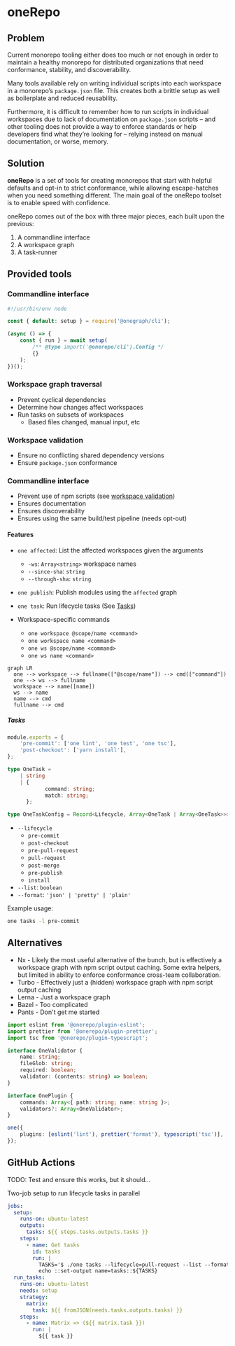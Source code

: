 # oneRepo

## Problem

Current monorepo tooling either does too much or not enough in order to maintain a healthy monorepo for distributed organizations that need conformance, stability, and discoverability.

Many tools available rely on writing individual scripts into each workspace in a monorepo’s `package.json` file. This creates both a brittle setup as well as boilerplate and reduced reusability.

Furthermore, it is difficult to remember how to run scripts in individual workspaces due to lack of documentation on `package.json` scripts – and other tooling does not provide a way to enforce standards or help developers find what they’re looking for – relying instead on manual documentation, or worse, memory.

## Solution

**oneRepo** is a set of tools for creating monorepos that start with helpful defaults and opt-in to strict conformance, while allowing escape-hatches when you need something different. The main goal of the oneRepo toolset is to enable speed with confidence.

oneRepo comes out of the box with three major pieces, each built upon the previous:

1. A commandline interface
1. A workspace graph
1. A task-runner

## Provided tools

### Commandline interface

```js
#!/usr/bin/env node

const { default: setup } = require('@onegraph/cli');

(async () => {
	const { run } = await setup(
		/** @type import('@onerepo/cli').Config */
		{}
	);
})();
```

### Workspace graph traversal

- Prevent cyclical dependencies
- Determine how changes affect workspaces
- Run tasks on subsets of workspaces
  - Based files changed, manual input, etc

### Workspace validation

- Ensure no conflicting shared dependency versions
- Ensure `package.json` conformance

### Commandline interface

- Prevent use of npm scripts (see [workspace validation](#workspace-validation))
- Ensures documentation
- Ensures discoverability
- Ensures using the same build/test pipeline (needs opt-out)

#### Features

- `one affected`: List the affected workspaces given the arguments
  - `-ws`: `Array<string>` workspace names
  - `--since-sha`: `string`
  - `--through-sha`: `string`
- `one publish`: Publish modules using the `affected` graph
- `one task`: Run lifecycle tasks (See [Tasks](#tasks))

- Workspace-specific commands
  - `one workspace @scope/name <command>`
  - `one workspace name <command>`
  - `one ws @scope/name <command>`
  - `one ws name <command>`

```mermaid
graph LR
  one --> workspace --> fullname(["@scope/name"]) --> cmd(["command"])
  one --> ws --> fullname
  workspace --> name([name])
  ws --> name
  name --> cmd
  fullname --> cmd
```

##### Tasks

```js title=<workspace>/one.config.js
module.exports = {
	'pre-commit': ['one lint', 'one test', 'one tsc'],
	'post-checkout': ['yarn install'],
};
```

```ts
type OneTask =
	| string
	| {
			command: string;
			match: string;
	  };

type OneTaskConfig = Record<Lifecycle, Array<OneTask | Array<OneTask>>>;
```

- `--lifecycle`
  - `pre-commit`
  - `post-checkout`
  - `pre-pull-request`
  - `pull-request`
  - `post-merge`
  - `pre-publish`
  - `install`
- `--list`: `boolean`
- `--format`: `'json' | 'pretty' | 'plain'`

Example usage:

```sh
one tasks -l pre-commit
```

## Alternatives

- Nx - Likely the most useful alternative of the bunch, but is effectively a workspace graph with npm script output caching. Some extra helpers, but limited in ability to enforce conformance cross-team collaboration.
- Turbo - Effectively just a (hidden) workspace graph with npm script output caching
- Lerna - Just a workspace graph
- Bazel - Too complicated
- Pants - Don't get me started

```ts
import eslint from '@onerepo/plugin-eslint';
import prettier from '@onerepo/plugin-prettier';
import tsc from '@onerepo/plugin-typescript';

interface OneValidator {
	name: string;
	fileGlob: string;
	required: boolean;
	validator: (contents: string) => boolean;
}

interface OnePlugin {
	commands: Array<{ path: string; name: string }>;
	validators?: Array<OneValidator>;
}

one({
	plugins: [eslint('lint'), prettier('format'), typescript('tsc')],
});
```

## GitHub Actions

TODO: Test and ensure this works, but it should…

Two-job setup to run lifecycle tasks in parallel

```yaml
jobs:
  setup:
    runs-on: ubuntu-latest
    outputs:
      tasks: ${{ steps.tasks.outputs.tasks }}
    steps:
      - name: Get tasks
        id: tasks
        run: |
          TASKS='$ ./one tasks --lifecycle=pull-request --list --format=json'
          echo ::set-output name=tasks::${TASKS}
  run_tasks:
    runs-on: ubuntu-latest
    needs: setup
    strategy:
      matrix:
        task: ${{ fromJSON(needs.tasks.outputs.tasks) }}
    steps:
      - name: Matrix => (${{ matrix.task }})
        run: |
          ${{ task }}
```
